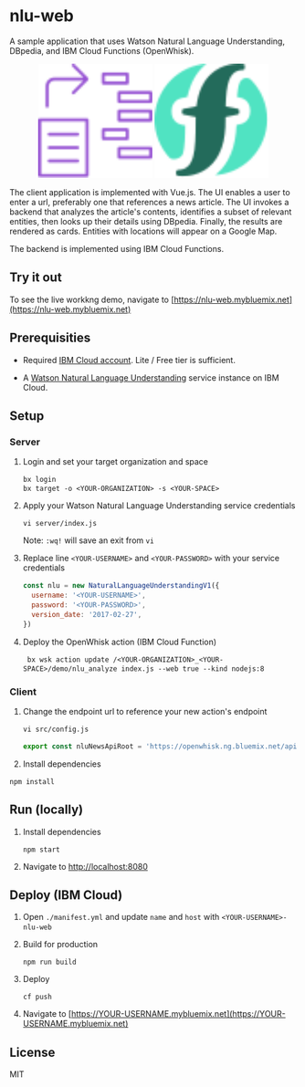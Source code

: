 # nlu-web

A sample application that uses Watson Natural Language Understanding, DBpedia, and IBM Cloud Functions (OpenWhisk). 
<div style="text-align:center">
<img src="./assets/nlu.svg" width="200" height="200"/>
<img src="./assets/whisk.svg" width="200" height="200"/>
</div>

The client application is implemented with Vue.js. The UI enables a user to enter a url, preferably one that references a news article. The UI invokes a backend that analyzes the article's contents, identifies a subset of relevant entities, then looks up their details using DBpedia. Finally, the results are rendered as cards. Entities with locations will appear on a Google Map.

The backend is implemented using IBM Cloud Functions.

## Try it out
To see the live workkng demo, navigate to [https://nlu-web.mybluemix.net](https://nlu-web.mybluemix.net)

## Prerequisities
- Required [IBM Cloud account](https://www.bluemix.net). Lite / Free tier is sufficient.

- A [Watson Natural Language Understanding](https://console.bluemix.net/catalog/services/natural-language-understanding) service instance on IBM Cloud.

## Setup

### Server

1. Login and set your target organization and space

	```shell
	bx login
	bx target -o <YOUR-ORGANIZATION> -s <YOUR-SPACE>
	```

2. Apply your Watson Natural Language Understanding service credentials

	```
	vi server/index.js
	```
	Note: `:wq!` will save an exit from `vi`
	
3. Replace line `<YOUR-USERNAME>` and `<YOUR-PASSWORD>` with your service credentials

	```javascript
	const nlu = new NaturalLanguageUnderstandingV1({
	  username: '<YOUR-USERNAME>',
	  password: '<YOUR-PASSWORD>',
	  version_date: '2017-02-27',
	})
	```

4. Deploy the OpenWhisk action (IBM Cloud Function)

	```shell
	 bx wsk action update /<YOUR-ORGANIZATION>_<YOUR-SPACE>/demo/nlu_analyze index.js --web true --kind nodejs:8
	```

### Client

1. Change the endpoint url to reference your new action's endpoint

	```shell
	vi src/config.js
	```
	
	```javascript
	export const nluNewsApiRoot = 'https://openwhisk.ng.bluemix.net/api/v1/web/<YOUR-ORGANIZATION>_<YOUR-SPACE>/demo'
	```

2. Install dependencies

```shell
npm install
```

## Run (locally)
1. Install dependencies

	```shell
	npm start
	```

2. Navigate to [http://localhost:8080](http://localhost:8080)

## Deploy (IBM Cloud)
1. Open `./manifest.yml` and update `name` and `host` with `<YOUR-USERNAME>-nlu-web`

2. Build for production

	```shell
	npm run build
	```

3. Deploy

	```shell
	cf push
	```

4. Navigate to [https://YOUR-USERNAME.mybluemix.net](https://YOUR-USERNAME.mybluemix.net)

## License
MIT

